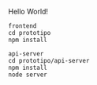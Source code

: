 Hello World!


```
frontend
cd prototipo
npm install

api-server
cd prototipo/api-server
npm install
node server

```